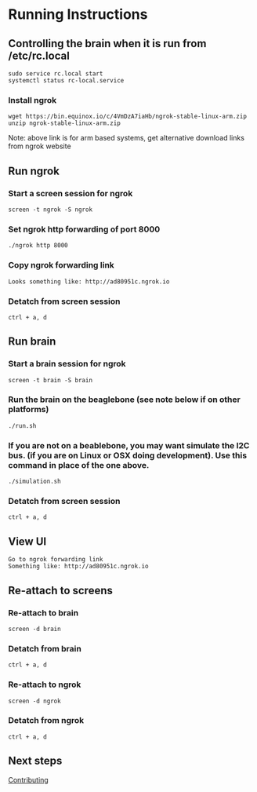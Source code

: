 # Running Instructions

## Controlling the brain when it is run from /etc/rc.local
```
sudo service rc.local start
systemctl status rc-local.service
```

### Install ngrok
```
wget https://bin.equinox.io/c/4VmDzA7iaHb/ngrok-stable-linux-arm.zip
unzip ngrok-stable-linux-arm.zip
```
Note: above link is for arm based systems, get alternative download links from ngrok website

## Run ngrok
### Start a screen session for ngrok
```
screen -t ngrok -S ngrok
```

### Set ngrok http forwarding of port 8000
```
./ngrok http 8000
```

### Copy ngrok forwarding link
```
Looks something like: http://ad80951c.ngrok.io
```

### Detatch from screen session
```
ctrl + a, d
```

## Run brain
### Start a brain session for ngrok
```
screen -t brain -S brain
```

### Run the brain on the beaglebone (see note below if on other platforms)
```
./run.sh
```

### If you are not on a beablebone, you may want simulate the I2C bus.  (if you are on Linux or OSX doing development).  Use this command in place of the one above.
```
./simulation.sh
```

### Detatch from screen session
```
ctrl + a, d
```

## View UI
```
Go to ngrok forwarding link
Something like: http://ad80951c.ngrok.io
```

## Re-attach to screens
### Re-attach to brain
```
screen -d brain
```

### Detatch from brain
```
ctrl + a, d
```

### Re-attach to ngrok
```
screen -d ngrok
```

### Detatch from ngrok
```
ctrl + a, d
```

## Next steps
[Contributing](contributing.md)

